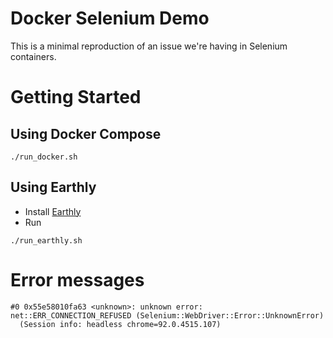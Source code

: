# Docker Selenium Demo

This is a minimal reproduction of an issue we're having in Selenium containers.

# Getting Started

## Using Docker Compose

```
./run_docker.sh
```

## Using Earthly

* Install [Earthly](https://earthly.dev/)
* Run 

```
./run_earthly.sh
```

# Error messages

```
#0 0x55e58010fa63 <unknown>: unknown error: net::ERR_CONNECTION_REFUSED (Selenium::WebDriver::Error::UnknownError)
  (Session info: headless chrome=92.0.4515.107)
```
